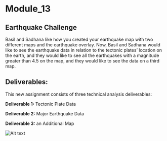 # Module_13

## Earthquake Challenge
Basil and Sadhana like how you created your earthquake map with two different maps and the earthquake overlay. Now, Basil and Sadhana would like to see the earthquake data in relation to the tectonic plates’ location on the earth, and they would like to see all the earthquakes with a magnitude greater than 4.5 on the map, and they would like to see the data on a third map.

## Deliverables:

This new assignment consists of three technical analysis deliverables:

**Deliverable 1:** Tectonic Plate Data

**Deliverable 2:** Major Earthquake Data

**Deliverable 3:** an Additional Map

![Alt text](https://github.com/f-marquez/Module_13/blob/main/images/dark.png)

